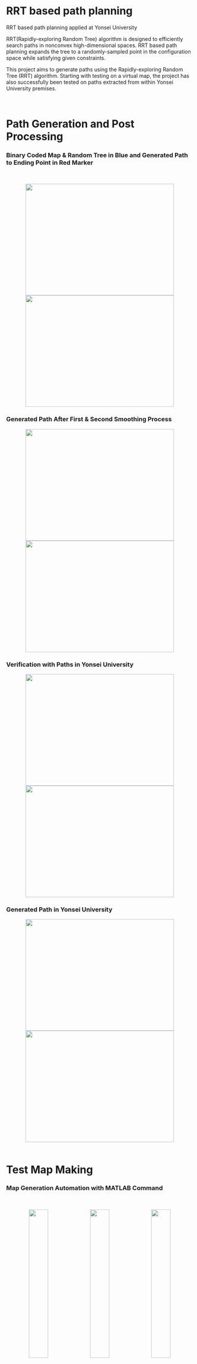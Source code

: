 # RRT based path planning

RRT based path planning applied at  Yonsei University

RRT(Rapidly-exploring Random Tree) algorithm is designed to efficiently search paths in nonconvex high-dimensional spaces. RRT based path planning expands the tree to a randomly-sampled point in the configuration space while satisfying given constraints.

This project aims to generate paths using the Rapidly-exploring Random Tree (RRT) algorithm. Starting with testing on a virtual map, the project has also successfully been tested on paths extracted from within Yonsei University premises.

<br>

# Path Generation and Post Processing

### Binary Coded Map & Random Tree in Blue and Generated Path to Ending Point in Red Marker

<br>

<p align="center"> <img src="https://github.com/kimthyung/RRT_path_planning/assets/98934172/b445e577-c36f-493d-9631-b966e3ff23eb" width="400" height="300"/> <img src="https://github.com/kimthyung/RRT_path_planning/assets/98934172/abd9fe54-531c-4fdb-948f-108c5a6cb804" width="400" height="300"/> 



### Generated Path After First & Second Smoothing Process

<p align="center"> <img src="https://github.com/kimthyung/RRT_path_planning/assets/98934172/6b99d080-216f-41ac-b764-3584f4afc706" width="400" height="300"/> <img src="https://github.com/kimthyung/RRT_path_planning/assets/98934172/21a47b74-46e2-4432-893f-83c8af6b6832" width="400" height="300"/>

<br>

### Verification with Paths in Yonsei University 

<p align="center"><img src="https://github.com/kimthyung/RRT_path_planning/assets/98934172/8a28a672-6bf5-4ad3-891a-173c7f05bdd0" width="400" height="300"/> <img src="https://github.com/kimthyung/RRT_path_planning/assets/98934172/63350d18-d87a-4fd5-b7fd-f09998fda68b" width="400" height="300"/>

<br>

### Generated Path in Yonsei University
<p align="center">
<img src="https://github.com/kimthyung/RRT_path_planning/assets/98934172/1b08dfc6-286d-44ba-83d7-9b3ac6a8138c" width="400" height="300"/> <img src="https://github.com/kimthyung/RRT_path_planning/assets/98934172/20d1ab90-42dd-43d0-abdc-1be41e5f269f" width="400" height="300"/>


<br>
<br>

# Test Map Making
### Map Generation Automation with MATLAB Command
<br>

<p align="center">  
   <img src="https://github.com/kimthyung/RRT_path_planning/assets/98934172/43a103a1-77e7-4815-abde-1779d166292e" align="center" width="32%">
<img src="https://github.com/kimthyung/RRT_path_planning/assets/98934172/847a4ef7-9b25-4684-8b82-48f3db684cc0" align="center" width="32%">

 <img src="https://github.com/kimthyung/RRT_path_planning/assets/98934172/c3743b1e-9710-4b90-b18a-8b97b317acdf" align="center" width="32%">  
  <figcaption align="center">
  </figcaption></p>



